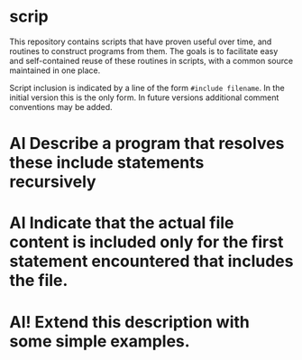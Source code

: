 # scrip

This repository contains scripts that have proven useful over time, and routines to construct programs from them. The goals is to facilitate easy and self-contained reuse of these routines in scripts, with a common source maintained in one place.

Script inclusion is indicated by a line of the form `#include filename`. In the initial version this is the only form. In future versions additional comment conventions may be added.

# AI Describe a program that resolves these include statements recursively
# AI Indicate that the actual file content is included only for the first statement encountered that includes the file.
# AI! Extend this description with some simple examples.
